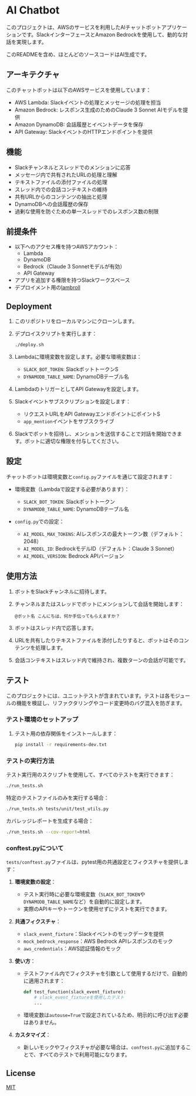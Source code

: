 # AI Chatbot

このプロジェクトは、AWSのサービスを利用したAIチャットボットアプリケーションです。SlackインターフェースとAmazon Bedrockを使用して、動的な対話を実現します。

このREADMEを含め、ほとんどのソースコードはAI生成です。

## アーキテクチャ

このチャットボットは以下のAWSサービスを使用しています：
- AWS Lambda: Slackイベントの処理とメッセージの処理を担当
- Amazon Bedrock: レスポンス生成のためのClaude 3 Sonnet AIモデルを提供
- Amazon DynamoDB: 会話履歴とイベントデータを保存
- API Gateway: SlackイベントのHTTPエンドポイントを提供

## 機能

- Slackチャンネルとスレッドでのメンションに応答
- メッセージ内で共有されたURLの処理と理解
- テキストファイルの添付ファイルの処理
- スレッド内での会話コンテキストの維持
- 共有URLからのコンテンツの抽出と処理
- DynamoDBへの会話履歴の保存
- 過剰な使用を防ぐための単一スレッドでのレスポンス数の制限

## 前提条件

- 以下へのアクセス権を持つAWSアカウント：
  - Lambda
  - DynamoDB
  - Bedrock（Claude 3 Sonnetモデルが有効）
  - API Gateway
- アプリを追加する権限を持つSlackワークスペース
- デプロイメント用の[lambroll](https://github.com/fujiwara/lambroll)

## Deployment

1. このリポジトリをローカルマシンにクローンします。

2. デプロイスクリプトを実行します：
   ```bash
   ./deploy.sh
   ```

3. Lambdaに環境変数を設定します。必要な環境変数は：
   - `SLACK_BOT_TOKEN`: SlackボットトークンS
   - `DYNAMODB_TABLE_NAME`: DynamoDBテーブル名

4. LambdaのトリガーとしてAPI Gatewayを設定します。

5. Slackイベントサブスクリプションを設定します：
   - リクエストURLをAPI GatewayエンドポイントにポイントS
   - `app_mention`イベントをサブスクライブ

6. Slackでボットを招待し、メンションを送信することで対話を開始できます。ボットに適切な権限を付与してください。

## 設定

チャットボットは環境変数と`config.py`ファイルを通じて設定されます：

- 環境変数（Lambdaで設定する必要があります）：
  - `SLACK_BOT_TOKEN`: Slackボットトークン
  - `DYNAMODB_TABLE_NAME`: DynamoDBテーブル名

- `config.py`での設定：
  - `AI_MODEL_MAX_TOKENS`: AIレスポンスの最大トークン数（デフォルト：2048）
  - `AI_MODEL_ID`: BedrockモデルID（デフォルト：Claude 3 Sonnet）
  - `AI_MODEL_VERSION`: Bedrock APIバージョン

## 使用方法

1. ボットをSlackチャンネルに招待します。

2. チャンネルまたはスレッドでボットにメンションして会話を開始します：
   ```
   @ボット名 こんにちは、何か手伝ってもらえますか？
   ```

3. ボットはスレッド内で応答します。

4. URLを共有したりテキストファイルを添付したりすると、ボットはそのコンテンツを処理します。

5. 会話コンテキストはスレッド内で維持され、複数ターンの会話が可能です。

## テスト

このプロジェクトには、ユニットテストが含まれています。テストは各モジュールの機能を検証し、リファクタリングやコード変更時のバグ混入を防ぎます。

### テスト環境のセットアップ

1. テスト用の依存関係をインストールします：
   ```bash
   pip install -r requirements-dev.txt
   ```

### テストの実行方法

テスト実行用のスクリプトを使用して、すべてのテストを実行できます：
```bash
./run_tests.sh
```

特定のテストファイルのみを実行する場合：
```bash
./run_tests.sh tests/unit/test_utils.py
```

カバレッジレポートを生成する場合：
```bash
./run_tests.sh --cov-report=html
```

### conftest.pyについて

`tests/conftest.py`ファイルは、pytest用の共通設定とフィクスチャを提供します：

1. **環境変数の設定**：
   - テスト実行時に必要な環境変数（`SLACK_BOT_TOKEN`や`DYNAMODB_TABLE_NAME`など）を自動的に設定します。
   - 実際のAPIキーやトークンを使用せずにテストを実行できます。

2. **共通フィクスチャ**：
   - `slack_event_fixture`：Slackイベントのモックデータを提供
   - `mock_bedrock_response`：AWS Bedrock APIレスポンスのモック
   - `aws_credentials`：AWS認証情報のモック

3. **使い方**：
   - テストファイル内でフィクスチャを引数として使用するだけで、自動的に適用されます：
     ```python
     def test_function(slack_event_fixture):
         # slack_event_fixtureを使用したテスト
         ...
     ```
   - 環境変数は`autouse=True`で設定されているため、明示的に呼び出す必要はありません。

4. **カスタマイズ**：
   - 新しいモックやフィクスチャが必要な場合は、`conftest.py`に追加することで、すべてのテストで利用可能になります。

## License

[MIT](https://choosealicense.com/licenses/mit/)
